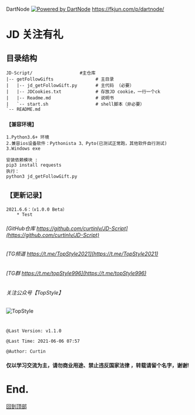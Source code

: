
DartNode
[![Powered by DartNode](https://dartnode.com/branding/DN-Open-Source-sm.png)](https://dartnode.com "Powered by DartNode - Free VPS for Open Source")
https://fkjun.com/p/dartnode/

# JD 关注有礼

##  目录结构
    JD-Script/                  #主仓库
    |-- getFollowGifts                # 主目录
    |   |-- jd_getFollowGift.py       # 主代码 （必要）
    |   |-- JDCookies.txt             # 存放JD cookie，一行一个ck
    |   |-- Readme.md                 # 说明书
    |   `-- start.sh                  # shell脚本（非必要）
    `-- README.md


### `【兼容环境】`
    1.Python3.6+ 环境
    2.兼容ios设备软件：Pythonista 3、Pyto(已测试正常跑，其他软件自行测试)   
    3.Windows exe 

    安装依赖模块 :
    pip3 install requests
    执行：
    python3 jd_getFollowGift.py


## `【更新记录】`
    2021.6.6：（v1.0.0 Beta）
        * Test


###### [GitHub仓库 https://github.com/curtinlv/JD-Script](https://github.com/curtinlv/JD-Script) 
###### [TG频道 https://t.me/TopStyle2021](https://t.me/TopStyle2021)
###### [TG群 https://t.me/topStyle996](https://t.me/topStyle996)
###### 关注公众号【TopStyle】
![TopStyle](https://gitee.com/curtinlv/img/raw/master/gzhcode.jpg)
# 
    @Last Version: v1.1.0

    @Last Time: 2021-06-06 07:57

    @Author: Curtin
#### **仅以学习交流为主，请勿商业用途、禁止违反国家法律 ，转载请留个名字，谢谢!** 

# End.
[回到顶部](#readme)
